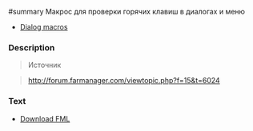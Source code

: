﻿#summary Макрос для проверки горячих клавиш в диалогах и меню

  * [Dialog macros](Dialog.md)

### Description ###

> Источник<br>
<blockquote><a href='http://forum.farmanager.com/viewtopic.php?f=15&t=6024'>http://forum.farmanager.com/viewtopic.php?f=15&amp;t=6024</a></blockquote>

<h3>Text</h3>

<ul><li><a href='http://far-macro-library.googlecode.com/svn/trunk/Dialog/CheckHotkeys.fml'>Download FML</a>